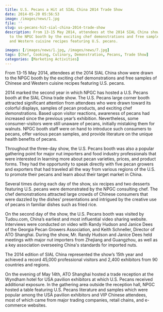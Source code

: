 ```yaml
---
title: U.S. Pecans a Hit at SIAL China 2014 Trade Show
date: 2014-05-20 05:56:53
image: /images/news/1.jpg
file: ''
slug: us-pecans-hit-sial-china-2014-trade-show
description: From 13-15 May 2014, attendees at the 2014 SIAL China show were drawn
  to the NPGC booth by the exciting chef demonstrations and free samples of Chinese
  and Western cuisine recipes featuring U.S. pecans.

images: [/images/news/1.jpg, /images/news/7.jpg]
tags: [Chef, Cooking, Culinary, Demonstration, Pecans, Trade Show]
categories: [Marketing Activities]
---
```

<p>From 13-15 May 2014, attendees at the 2014 SIAL China show were drawn to the NPGC booth by the exciting chef demonstrations and free samples of Chinese and Western cuisine recipes featuring U.S. pecans.</p>
<p>2014 marked the second year in which NPGC has hosted a U.S. Pecans booth at the SIAL China trade show.  The U.S. Pecans large corner booth attracted significant attention from attendees who were drawn toward its colorful displays, samples of pecan products, and exciting chef demonstrations.  Based upon visitor reactions, awareness of pecans had increased since the previous year’s exhibition.  Nevertheless, some consumer-visitors were still unaware of pecans, initially mistaking them for walnuts.  NPGC booth staff were on hand to introduce such consumers to pecans, offer various pecan samples, and provide literature on the unique health benefits of pecans.</p>
<p>Throughout the three-day show, the U.S. Pecans booth was also a popular gathering point for major nut importers and food industry professionals that were interested in learning more about pecan varieties, prices, and product forms.  They had the opportunity to speak directly with five pecan growers and exporters that had traveled all the way from various regions of the U.S. to promote their pecans and learn about their target market in China.</p>
<p>Several times during each day of the show, six recipes and two desserts featuring U.S. pecans were demonstrated by the NPGC consulting chef. The chef demonstrations attracted large crowds of Chinese consumers that were dazzled by the dishes’ presentations and intrigued by the creative use of pecans in familiar dishes such as fried rice.</p>
<p>On the second day of the show, the U.S. Pecans booth was visited by Tudou.com, China’s earliest and most influential video sharing website. Interviews were conducted on video with Randy Hudson and Janice Dees of the Georgia Pecan Growers Association, and Keith Schneller, Director of ATO Shanghai.  During the show, Mr. Randy Hudson and Janice Dees held meetings with major nut importers from Zhejiang and Guangzhou, as well as a key association overseeing China's standards for imported nuts.</p>
<p>The 2014 edition of SIAL China represented the show’s 15th year and achieved a record 45,000 professional visitors and 2,400 exhibitors from 90 countries and regions.</p>
<p>On the evening of May 14th, ATO Shanghai hosted a trade reception at the Wyndham hotel for USA pavilion exhibitors at which U.S. Pecans received additional exposure.  In the gathering area outside the reception hall, NPGC hosted a table featuring U.S. Pecans literature and samples which were popular among the USA pavilion exhibitors and VIP Chinese attendees, most of which came from major trading companies, retail chains, and e-commerce websites.</p>

